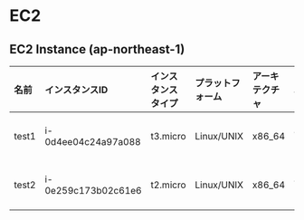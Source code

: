 # EC2
## EC2 Instance (ap-northeast-1)

|名前|インスタンスID|インスタンスタイプ|プラットフォーム|アーキテクチャ|AMI ID|AZ|パブリックIP|プライベートIP|セキュリティグループ|ロール名|
|:--|:--|:--|:--|:--|:--|:--|:--|:--|:--|:--|
|test1|i-0d4ee04c24a97a088|t3.micro|Linux/UNIX|x86_64|ami-079cd5448deeace01|ap-northeast-1a|-|10.1.10.169|ksnet-dev-opmng-sg|ksnet-dev-testrole|
|test2|i-0e259c173b02c61e6|t2.micro|Linux/UNIX|x86_64|ami-079cd5448deeace01|ap-northeast-1a|54.250.179.54|10.1.0.52|ksnet-dev-opmng-sg|ksnet-dev-testrole|

